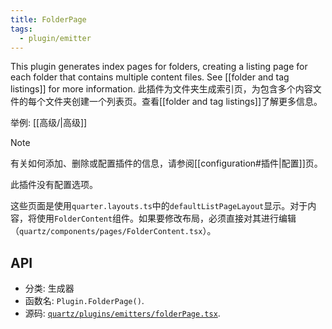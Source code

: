 ```yaml
---
title: FolderPage
tags:
  - plugin/emitter
---
```


This plugin generates index pages for folders, creating a listing page for each folder that contains multiple content files. See [[folder and tag listings]] for more information.
此插件为文件夹生成索引页，为包含多个内容文件的每个文件夹创建一个列表页。查看[[folder and tag listings]]了解更多信息。

举例: [[高级/|高级]]

> [!note]
> 有关如何添加、删除或配置插件的信息，请参阅[[configuration#插件|配置]]页。

此插件没有配置选项。

这些页面是使用`quarter.layouts.ts`中的`defaultListPageLayout`显示。对于内容，将使用`FolderContent`组件。如果要修改布局，必须直接对其进行编辑（`quartz/components/pages/FolderContent.tsx`）。

## API

- 分类: 生成器
- 函数名: `Plugin.FolderPage()`.
- 源码: [`quartz/plugins/emitters/folderPage.tsx`](https://github.com/jackyzha0/quartz/blob/v4/quartz/plugins/emitters/folderPage.tsx).
